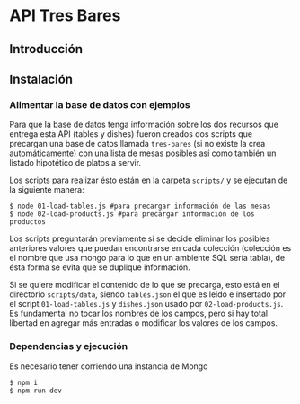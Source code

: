 # API Tres Bares

## Introducción

## Instalación

### Alimentar la base de datos con ejemplos

Para que la base de datos tenga información sobre los dos recursos que entrega esta API (tables y dishes)
fueron creados dos scripts que precargan una base de datos llamada `tres-bares` (si no existe la crea
automáticamente) con una lista de mesas posibles así como también un listado hipotético de platos a servir.

Los scripts para realizar ésto están en la carpeta `scripts/` y se ejecutan de la siguiente manera:

```
$ node 01-load-tables.js #para precargar información de las mesas
$ node 02-load-products.js #para precargar información de los productos
```

Los scripts preguntarán previamente si se decide eliminar los posibles anteriores valores que puedan encontrarse
en cada colección (colección es el nombre que usa mongo para lo que en un ambiente SQL sería tabla), de ésta forma
se evita que se duplique información.

Si se quiere modificar el contenido de lo que se precarga, esto está en el directorio `scripts/data`, siendo `tables.json`
el que es leído e insertado por el script `01-load-tables.js` y `dishes.json` usado por `02-load-products.js`.
Es fundamental no tocar los nombres de los campos, pero si hay total libertad en agregar más entradas o modificar los valores
de los campos.

### Dependencias y ejecución

Es necesario tener corriendo una instancia de Mongo

```
$ npm i
$ npm run dev
```
